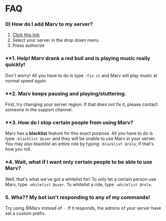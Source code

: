 # FAQ

### **0)** How do I add Marv to my server?
1. [Click this link](https://discordapp.com/oauth2/authorize?scope=bot&client_id=234395307759108106&permissions=3263552)
2. Select your server in the drop down menu
3. Press authorize

### **1. Help! Marv drank a red bull and is playing music really quickly!
Don't worry! All you have to do is type `-fix it` and Marv will play music at normal speed again.

### **2. Marv keeps pausing and playing/stuttering.
First, try changing your server region. If that does not fix it, please contact someone in the support channel.

### **3. How do I stop certain people from using Marv?
Marv has a **blacklist** feature for this exact purpose. All you have to do is type `-blacklist @user` and they will be unable to use Marv in your server. You may also blacklist an entire role by typing `-blacklist @role`, if that's how you roll.

### *4. Wait, what if I want only certain people to be able to use Marv?
Well, that's what we've got a whitelist for! To only let a certain person use Marv, type `-whitelist @user`. To whitelist a role, type `-whitelist @role`.

### 5. Wha?? My bot isn't responding to any of my commands! 
Try using @Marv instead of `-`. If it responds, the admins of your server have set a custom prefix. 

